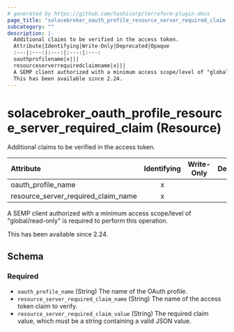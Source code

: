 ```yaml
---
# generated by https://github.com/hashicorp/terraform-plugin-docs
page_title: "solacebroker_oauth_profile_resource_server_required_claim Resource - solacebroker"
subcategory: ""
description: |-
  Additional claims to be verified in the access token.
  Attribute|Identifying|Write-Only|Deprecated|Opaque
  :---|:---:|:---:|:---:|:---:
  oauthprofilename|x|||
  resourceserverrequiredclaimname|x|||
  A SEMP client authorized with a minimum access scope/level of "global/read-only" is required to perform this operation.
  This has been available since 2.24.
---
```


# solacebroker_oauth_profile_resource_server_required_claim (Resource)

Additional claims to be verified in the access token.


Attribute|Identifying|Write-Only|Deprecated|Opaque
:---|:---:|:---:|:---:|:---:
oauth_profile_name|x|||
resource_server_required_claim_name|x|||



A SEMP client authorized with a minimum access scope/level of "global/read-only" is required to perform this operation.

This has been available since 2.24.



<!-- schema generated by tfplugindocs -->
## Schema

### Required

- `oauth_profile_name` (String) The name of the OAuth profile.
- `resource_server_required_claim_name` (String) The name of the access token claim to verify.
- `resource_server_required_claim_value` (String) The required claim value, which must be a string containing a valid JSON value.


